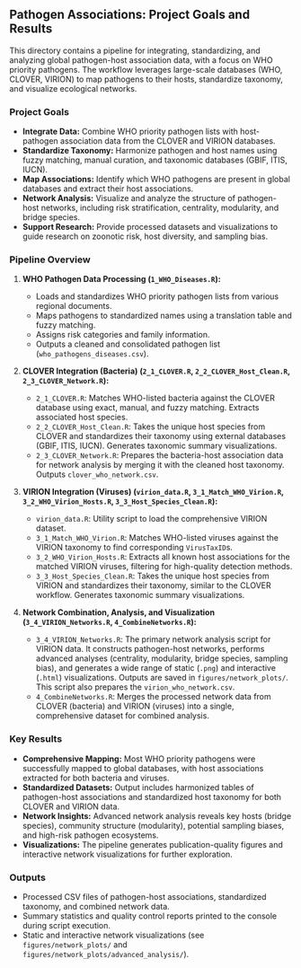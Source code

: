 ## Pathogen Associations: Project Goals and Results

This directory contains a pipeline for integrating, standardizing, and analyzing global pathogen-host association data, with a focus on WHO priority pathogens. The workflow leverages large-scale databases (WHO, CLOVER, VIRION) to map pathogens to their hosts, standardize taxonomy, and visualize ecological networks.

### Project Goals

- **Integrate Data:** Combine WHO priority pathogen lists with host-pathogen association data from the CLOVER and VIRION databases.
- **Standardize Taxonomy:** Harmonize pathogen and host names using fuzzy matching, manual curation, and taxonomic databases (GBIF, ITIS, IUCN).
- **Map Associations:** Identify which WHO pathogens are present in global databases and extract their host associations.
- **Network Analysis:** Visualize and analyze the structure of pathogen-host networks, including risk stratification, centrality, modularity, and bridge species.
- **Support Research:** Provide processed datasets and visualizations to guide research on zoonotic risk, host diversity, and sampling bias.

### Pipeline Overview

1.  **WHO Pathogen Data Processing (`1_WHO_Diseases.R`):**
    -   Loads and standardizes WHO priority pathogen lists from various regional documents.
    -   Maps pathogens to standardized names using a translation table and fuzzy matching.
    -   Assigns risk categories and family information.
    -   Outputs a cleaned and consolidated pathogen list (`who_pathogens_diseases.csv`).

2.  **CLOVER Integration (Bacteria) (`2_1_CLOVER.R`, `2_2_CLOVER_Host_Clean.R`, `2_3_CLOVER_Network.R`):**
    -   `2_1_CLOVER.R`: Matches WHO-listed bacteria against the CLOVER database using exact, manual, and fuzzy matching. Extracts associated host species.
    -   `2_2_CLOVER_Host_Clean.R`: Takes the unique host species from CLOVER and standardizes their taxonomy using external databases (GBIF, ITIS, IUCN). Generates taxonomic summary visualizations.
    -   `2_3_CLOVER_Network.R`: Prepares the bacteria-host association data for network analysis by merging it with the cleaned host taxonomy. Outputs `clover_who_network.csv`.

3.  **VIRION Integration (Viruses) (`virion_data.R`, `3_1_Match_WHO_Virion.R`, `3_2_WHO_Virion_Hosts.R`, `3_3_Host_Species_Clean.R`):**
    -   `virion_data.R`: Utility script to load the comprehensive VIRION dataset.
    -   `3_1_Match_WHO_Virion.R`: Matches WHO-listed viruses against the VIRION taxonomy to find corresponding `VirusTaxID`s.
    -   `3_2_WHO_Virion_Hosts.R`: Extracts all known host associations for the matched VIRION viruses, filtering for high-quality detection methods.
    -   `3_3_Host_Species_Clean.R`: Takes the unique host species from VIRION and standardizes their taxonomy, similar to the CLOVER workflow. Generates taxonomic summary visualizations.

4.  **Network Combination, Analysis, and Visualization (`3_4_VIRION_Networks.R`, `4_CombineNetworks.R`):**
    -   `3_4_VIRION_Networks.R`: The primary network analysis script for VIRION data. It constructs pathogen-host networks, performs advanced analyses (centrality, modularity, bridge species, sampling bias), and generates a wide range of static (`.png`) and interactive (`.html`) visualizations. Outputs are saved in `figures/network_plots/`. This script also prepares the `virion_who_network.csv`.
    -   `4_CombineNetworks.R`: Merges the processed network data from CLOVER (bacteria) and VIRION (viruses) into a single, comprehensive dataset for combined analysis.

### Key Results

- **Comprehensive Mapping:** Most WHO priority pathogens were successfully mapped to global databases, with host associations extracted for both bacteria and viruses.
- **Standardized Datasets:** Output includes harmonized tables of pathogen-host associations and standardized host taxonomy for both CLOVER and VIRION data.
- **Network Insights:** Advanced network analysis reveals key hosts (bridge species), community structure (modularity), potential sampling biases, and high-risk pathogen ecosystems.
- **Visualizations:** The pipeline generates publication-quality figures and interactive network visualizations for further exploration.

### Outputs

- Processed CSV files of pathogen-host associations, standardized taxonomy, and combined network data.
- Summary statistics and quality control reports printed to the console during script execution.
- Static and interactive network visualizations (see `figures/network_plots/` and `figures/network_plots/advanced_analysis/`).
